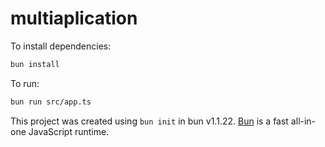 # multiaplication

To install dependencies:

```bash
bun install
```

To run:

```bash
bun run src/app.ts
```

This project was created using `bun init` in bun v1.1.22. [Bun](https://bun.sh) is a fast all-in-one JavaScript runtime.

